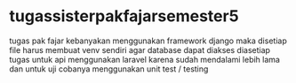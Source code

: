 # tugassisterpakfajarsemester5
tugas pak fajar 
kebanyakan menggunakan framework django maka disetiap file harus membuat venv sendiri agar database dapat diakses diasetiap tugas
untuk api menggunakan laravel karena sudah mendalami lebih lama dan untuk uji cobanya menggunakan unit test / testing
